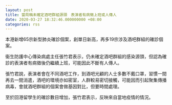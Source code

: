 ```yaml
---
layout: post
title: 當局稱未確定酒吧群組源頭　表演者有病徵上班或人傳人
date: 2020-03-27 18:32:46.000000000 +08:00
categories: rss
---
```


本港新增65宗新型肺炎確診個案，創單日新高，再多19宗涉及酒吧群組的確診個案。

衞生防護中心傳染病處主任張竹君表示，仍未確定酒吧群組的感染源頭，但認為確診的表演者有病徵後仍繼續上班，可能因此不斷有人傳人。

張竹君說，表演者會在不同酒吧工作，到酒吧光顧的人士多數不戴口罩，習慣一間再去一間消遣，酒吧的環境亦如密室，人群較易密切接觸，可能因而引起聚集傳播病毒，會就酒吧群組的個案會做基因對比，但要時間處理。

至於回港留學生的確診數目增加，張竹君表示，反映來自當地疫情的情況。
